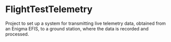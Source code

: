 # FlightTestTelemetry
Project to set up a system for transmitting live telemetry data, obtained from an Enigma EFIS, to a ground station, where the data is recorded and processed.
